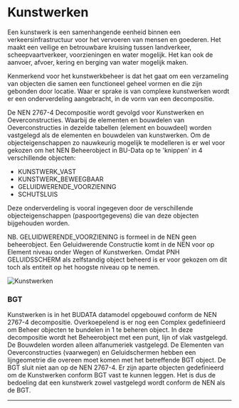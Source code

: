 ﻿# Kunstwerken

Een kunstwerk is een samenhangende eenheid binnen een verkeersinfrastructuur voor het vervoeren van mensen en goederen. Het maakt een veilige en betrouwbare kruising tussen landverkeer, scheepvaartverkeer, voorzieningen en water mogelijk. Het kan ook de aanvoer, afvoer, kering en berging van water mogelijk maken. 


Kenmerkend voor het kunstwerkbeheer is dat het gaat om een verzameling van objecten die samen een functioneel geheel vormen en die zijn gebonden door locatie. Waar er sprake is van complexe kunstwerken wordt er een onderverdeling aangebracht, in de vorm van een decompositie.

De NEN 2767-4 Decompositie wordt gevolgd voor Kunstwerken en Oeverconstructies. Waarbij de elementen en bouwdelen van Oeverconstructies in dezelde tabellen (element en bouwdeel) worden vastgelegd als de elementen en bouwdelen van kunstwerken. Om de objecteigenschappen zo nauwkeurig mogelijk te modelleren is er wel voor gekozen om het NEN Beheerobject in BU-Data op te 'knippen' in 4 verschillende objecten:

* KUNSTWERK_VAST
* KUNSTWERK_BEWEEGBAAR
* GELUIDWERENDE_VOORZIENING
* SCHUTSLUIS

Deze onderverdeling is vooral ingegeven door de verschillende objecteigenschappen (paspoortgegevens) die van deze objecten bijgehouden worden.

NB. GELUIDWERENDE_VOORZIENING is formeel in de NEN geen beheerobject. Een Geluidwerende Constructie komt in de NEN voor op Element niveau onder Wegen of Kunstwerken. Omdat PNH GELUIDSSCHERM als zelfstandig object beheerd is er voor gekozen om dit toch als entiteit op het hoogste niveau op te nemen.


![Kunstwerken](objectbladen\Kunstwerken.png)

### BGT

Kunstwerken is in het BUDATA datamodel opgebouwd conform de NEN 2767-4 decompositie. Overkoepelend is er nog een Complex gedefinieerd om Beheer objecten te bundelen in 1 te beheren object.
In deze decompositie wordt het Beheerobject met een punt, lijn of vlak vastgelegd. De Bouwdelen worden alleen alfanumeriek vastgelegd. De Elementen van Oeverconstructies (vaarwegen) en Geluidschermen hebben een lijngeometrie die overeen moet komen met het betreffende BGT object.
De BGT sluit niet aan op de NEN 2767-4. Er zijn aparte objecten gedefinieerd om de Kunstwerken conform BGT vast te kunnen leggen. Het is dus de bedoeling dat een kunstwerk zowel vastgelegd wordt conform de NEN als de BGT.

***

